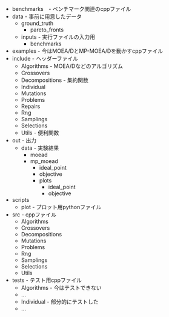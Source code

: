 - benchmarks　- ベンチマーク関連のcppファイル
- data - 事前に用意したデータ
  - ground_truth
    - pareto_fronts
  - inputs - 実行ファイルの入力用
    - benchmarks
- examples - 今はMOEA/DとMP-MOEA/Dを動かすcppファイル
- include - ヘッダーファイル
  - Algorithms - MOEA/Dなどのアルゴリズム
  - Crossovers
  - Decompositions - 集約関数
  - Individual
  - Mutations
  - Problems
  - Repairs
  - Rng
  - Samplings
  - Selections
  - Utils - 便利関数
- out - 出力
  - data - 実験結果
    - moead
    - mp_moead
      - ideal_point
      - objective
      - plots
        - ideal_point
        - objective
- scripts
  - plot - プロット用pythonファイル
- src - cppファイル
  - Algorithms
  - Crossovers
  - Decompositions
  - Mutations
  - Problems
  - Rng
  - Samplings
  - Selections
  - Utils
- tests - テスト用cppファイル
  - Algorithms - 今はテストできない
  - ...
  - Individual - 部分的にテストした
  - ...
